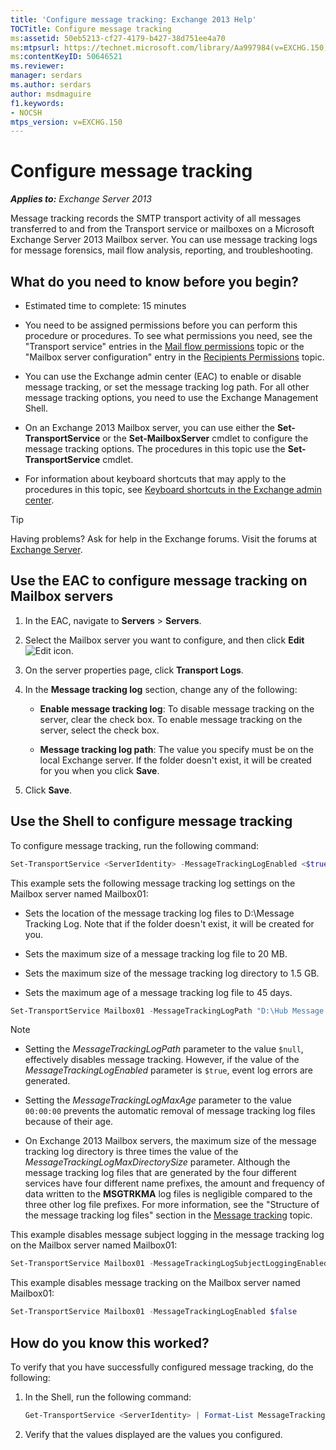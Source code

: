 ```yaml
---
title: 'Configure message tracking: Exchange 2013 Help'
TOCTitle: Configure message tracking
ms:assetid: 50eb5213-cf27-4179-b427-38d751ee4a70
ms:mtpsurl: https://technet.microsoft.com/library/Aa997984(v=EXCHG.150)
ms:contentKeyID: 50646521
ms.reviewer: 
manager: serdars
ms.author: serdars
author: msdmaguire
f1.keywords:
- NOCSH
mtps_version: v=EXCHG.150
---
```


# Configure message tracking

_**Applies to:** Exchange Server 2013_

Message tracking records the SMTP transport activity of all messages transferred to and from the Transport service or mailboxes on a Microsoft Exchange Server 2013 Mailbox server. You can use message tracking logs for message forensics, mail flow analysis, reporting, and troubleshooting.

## What do you need to know before you begin?

- Estimated time to complete: 15 minutes

- You need to be assigned permissions before you can perform this procedure or procedures. To see what permissions you need, see the "Transport service" entries in the [Mail flow permissions](mail-flow-permissions-exchange-2013-help.md) topic or the "Mailbox server configuration" entry in the [Recipients Permissions](recipients-permissions-exchange-2013-help.md) topic.

- You can use the Exchange admin center (EAC) to enable or disable message tracking, or set the message tracking log path. For all other message tracking options, you need to use the Exchange Management Shell.

- On an Exchange 2013 Mailbox server, you can use either the **Set-TransportService** or the **Set-MailboxServer** cmdlet to configure the message tracking options. The procedures in this topic use the **Set-TransportService** cmdlet.

- For information about keyboard shortcuts that may apply to the procedures in this topic, see [Keyboard shortcuts in the Exchange admin center](keyboard-shortcuts-in-the-exchange-admin-center-2013-help.md).

> [!TIP]
> Having problems? Ask for help in the Exchange forums. Visit the forums at [Exchange Server](https://social.technet.microsoft.com/forums/office/home?category=exchangeserver).

## Use the EAC to configure message tracking on Mailbox servers

1. In the EAC, navigate to **Servers** \> **Servers**.

2. Select the Mailbox server you want to configure, and then click **Edit** ![Edit icon](images/JJ218640.6f53ccb2-1f13-4c02-bea0-30690e6ea71d(EXCHG.150).gif "Edit icon").

3. On the server properties page, click **Transport Logs**.

4. In the **Message tracking log** section, change any of the following:

   - **Enable message tracking log**: To disable message tracking on the server, clear the check box. To enable message tracking on the server, select the check box.

   - **Message tracking log path**: The value you specify must be on the local Exchange server. If the folder doesn't exist, it will be created for you when you click **Save**.

5. Click **Save**.

## Use the Shell to configure message tracking

To configure message tracking, run the following command:

```powershell
Set-TransportService <ServerIdentity> -MessageTrackingLogEnabled <$true | $false> -MessageTrackingLogMaxAge <dd.hh:mm:ss> -MessageTrackingLogMaxDirectorySize <Size> -MessageTrackingLogMaxFileSize <Size> -MessageTrackingLogPath <LocalFilePath> -MessageTrackingLogSubjectLoggingEnabled <$true|$false>
```

This example sets the following message tracking log settings on the Mailbox server named Mailbox01:

- Sets the location of the message tracking log files to D:\\Message Tracking Log. Note that if the folder doesn't exist, it will be created for you.

- Sets the maximum size of a message tracking log file to 20 MB.

- Sets the maximum size of the message tracking log directory to 1.5 GB.

- Sets the maximum age of a message tracking log file to 45 days.

```powershell
Set-TransportService Mailbox01 -MessageTrackingLogPath "D:\Hub Message Tracking Log" -MessageTrackingLogMaxFileSize 20MB -MessageTrackingLogMaxDirectorySize 1.5GB -MessageTrackingLogMaxAge 45.00:00:00
```

> [!NOTE]
> <UL>
> <LI>
> <P>Setting the <EM>MessageTrackingLogPath</EM> parameter to the value <CODE>$null</CODE>, effectively disables message tracking. However, if the value of the <EM>MessageTrackingLogEnabled</EM> parameter is <CODE>$true</CODE>, event log errors are generated.</P>
> <LI>
> <P>Setting the <EM>MessageTrackingLogMaxAge</EM> parameter to the value <CODE>00:00:00</CODE> prevents the automatic removal of message tracking log files because of their age.</P>
> <LI>
> <P>On Exchange 2013 Mailbox servers, the maximum size of the message tracking log directory is three times the value of the <EM>MessageTrackingLogMaxDirectorySize</EM> parameter. Although the message tracking log files that are generated by the four different services have four different name prefixes, the amount and frequency of data written to the <STRONG>MSGTRKMA</STRONG> log files is negligible compared to the three other log file prefixes. For more information, see the "Structure of the message tracking log files" section in the <A href="message-tracking-exchange-2013-help.md">Message tracking</A> topic.</P></LI></UL>

This example disables message subject logging in the message tracking log on the Mailbox server named Mailbox01:

```powershell
Set-TransportService Mailbox01 -MessageTrackingLogSubjectLoggingEnabled $false
```

This example disables message tracking on the Mailbox server named Mailbox01:

```powershell
Set-TransportService Mailbox01 -MessageTrackingLogEnabled $false
```

## How do you know this worked?

To verify that you have successfully configured message tracking, do the following:

1. In the Shell, run the following command:

    ```powershell
    Get-TransportService <ServerIdentity> | Format-List MessageTrackingLog*
    ```

2. Verify that the values displayed are the values you configured.
